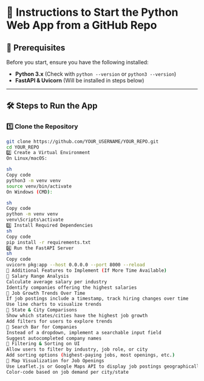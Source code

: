 # 🚀 Instructions to Start the Python Web App from a GitHub Repo

## 📌 Prerequisites  
Before you start, ensure you have the following installed:  

- **Python 3.x** (Check with `python --version` or `python3 --version`)  
- **FastAPI & Uvicorn** (Will be installed in steps below)  

---

## 🛠️ Steps to Run the App  

### 1️⃣ Clone the Repository  
```sh
git clone https://github.com/YOUR_USERNAME/YOUR_REPO.git
cd YOUR_REPO
2️⃣ Create a Virtual Environment
On Linux/macOS:

sh
Copy code
python3 -m venv venv
source venv/bin/activate
On Windows (CMD):

sh
Copy code
python -m venv venv
venv\Scripts\activate
3️⃣ Install Required Dependencies
sh
Copy code
pip install -r requirements.txt
4️⃣ Run the FastAPI Server
sh
Copy code
uvicorn pkg:app --host 0.0.0.0 --port 8000 --reload
🚀 Additional Features to Implement (If More Time Available)
📌 Salary Range Analysis
Calculate average salary per industry
Identify companies offering the highest salaries
📌 Job Growth Trends Over Time
If job postings include a timestamp, track hiring changes over time
Use line charts to visualize trends
📌 State & City Comparisons
Show which states/cities have the highest job growth
Add filters for users to explore trends
📌 Search Bar for Companies
Instead of a dropdown, implement a searchable input field
Suggest autocompleted company names
📌 Filtering & Sorting on UI
Allow users to filter by industry, job role, or city
Add sorting options (highest-paying jobs, most openings, etc.)
📌 Map Visualization for Job Openings
Use Leaflet.js or Google Maps API to display job postings geographically
Color-code based on job demand per city/state
